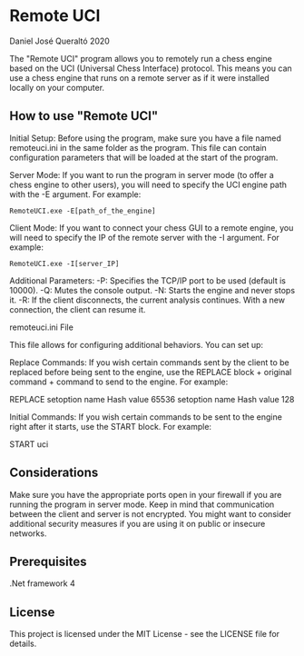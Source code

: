 # Remote UCI

Daniel José Queraltó 2020

The "Remote UCI" program allows you to remotely run a chess engine based on the UCI (Universal Chess Interface) protocol. This means you can use a chess engine that runs on a remote server as if it were installed locally on your computer.


## How to use "Remote UCI"

Initial Setup: Before using the program, make sure you have a file named remoteuci.ini in the same folder as the program. This file can contain configuration parameters that will be loaded at the start of the program.

Server Mode: If you want to run the program in server mode (to offer a chess engine to other users), you will need to specify the UCI engine path with the -E argument. For example:

	RemoteUCI.exe -E[path_of_the_engine]

Client Mode: If you want to connect your chess GUI to a remote engine, you will need to specify the IP of the remote server with the -I argument. For example:

	RemoteUCI.exe -I[server_IP]


Additional Parameters:
	-P: Specifies the TCP/IP port to be used (default is 10000).
	-Q: Mutes the console output.
	-N: Starts the engine and never stops it.
	-R: If the client disconnects, the current analysis continues. With a new connection, the client can resume it.


remoteuci.ini File

This file allows for configuring additional behaviors. You can set up:

Replace Commands: If you wish certain commands sent by the client to be replaced before being sent to the engine, use the REPLACE block + original command + command to send to the engine. For example:

REPLACE
setoption name Hash value 65536
setoption name Hash value 128

Initial Commands: If you wish certain commands to be sent to the engine right after it starts, use the START block. For example:

START
uci


## Considerations

Make sure you have the appropriate ports open in your firewall if you are running the program in server mode.
Keep in mind that communication between the client and server is not encrypted. You might want to consider additional security measures if you are using it on public or insecure networks.


## Prerequisites

.Net framework 4

## License

This project is licensed under the MIT License - see the LICENSE file for details.
